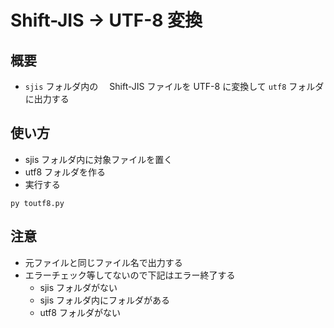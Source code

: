 # Shift-JIS -> UTF-8 変換

## 概要

- `sjis` フォルダ内の　 Shift-JIS ファイルを UTF-8 に変換して `utf8` フォルダに出力する

## 使い方

- sjis フォルダ内に対象ファイルを置く
- utf8 フォルダを作る
- 実行する

```
py toutf8.py
```

## 注意

- 元ファイルと同じファイル名で出力する
- エラーチェック等してないので下記はエラー終了する
  - sjis フォルダがない
  - sjis フォルダ内にフォルダがある
  - utf8 フォルダがない
